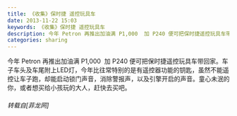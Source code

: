```yaml
---
title: 《收集》保时捷 遥控玩具车
date: 2013-11-22 15:03
keywords: 《收集》保时捷 遥控玩具车
description: 今年 Petron 再推出加油满 P1,000  加 P240 便可把保时捷遥控玩具车带回家。车子车头及车尾附上LED灯，今年比往常特别的是有遥控器功能的钥匙，虽然不能遥控让车子跑，却能启动锁门声音，消除警报声，以及引擎开启的声音。童心未泯的你，或者想买给小孩玩的大人，赶快去买吧。
categories: sharing
---
```

<td class="t_f" id="postmessage_78626">

今年 Petron 再推出加油满 P1,000  加 P240 便可把保时捷遥控玩具车带回家。车子车头及车尾附上LED灯，今年比往常特别的是有遥控器功能的钥匙，虽然不能遥控让车子跑，却能启动锁门声音，消除警报声，以及引擎开启的声音。童心未泯的你，或者想买给小孩玩的大人，赶快去买吧。</td>
###### 转载自[菲龙网]